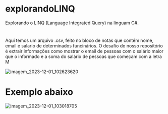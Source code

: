 # explorandoLINQ
Explorando o LINQ (Language Integrated Query) na linguam C#. 

#

Aqui temos um arquivo .csv, feito no bloco de notas que contém nome, email e salario de determinados funcinários.
O desafio do nosso repositório é extrair informações como mostrar o email de pessoas com o salário maior que o informado e
a soma do salário de pessoas que começam com a letra M


![imagem_2023-12-01_102623620](https://github.com/DavidWesleyl/explorandoLINQ/assets/109743202/c147ab46-7eea-4447-ac75-111928582ec7)



# Exemplo abaixo 

![imagem_2023-12-01_103018705](https://github.com/DavidWesleyl/explorandoLINQ/assets/109743202/fc7c218f-ed12-49ad-816e-1ea1b8c8d70b)


